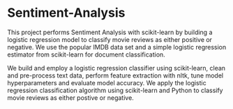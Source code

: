 # Sentiment-Analysis

This project performs Sentiment Analysis with scikit-learn by building a logistic regression model to classify movie reviews as either positive or negative. We use the popular IMDB data set and a simple logistic regression estimator from scikit-learn for document classification.

We build and employ a logistic regression classifier using scikit-learn, clean and pre-process text data, perform feature extraction with nltk, tune model hyperparameters and evaluate model accuracy. We apply the logistic regression classification algorithm using scikit-learn and Python to classify movie reviews as either postive or negative.

